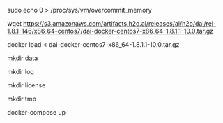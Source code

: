 sudo echo 0 > /proc/sys/vm/overcommit_memory

wget https://s3.amazonaws.com/artifacts.h2o.ai/releases/ai/h2o/dai/rel-1.8.1-146/x86_64-centos7/dai-docker-centos7-x86_64-1.8.1.1-10.0.tar.gz

docker load < dai-docker-centos7-x86_64-1.8.1.1-10.0.tar.gz 

mkdir data

mkdir log

mkdir license

mkdir tmp

docker-compose up
